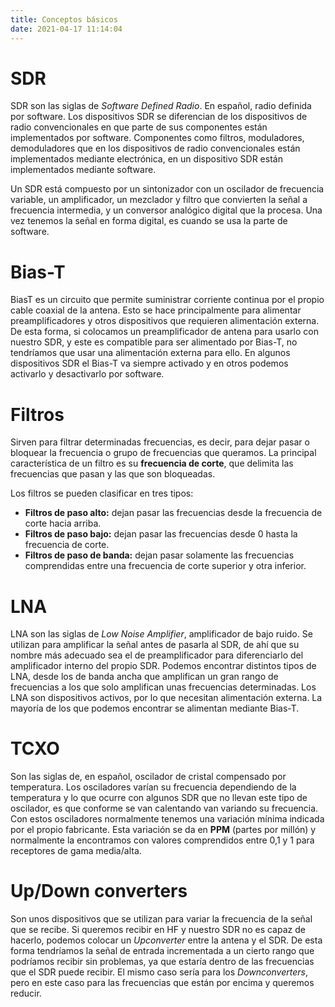 ```yaml
---
title: Conceptos básicos
date: 2021-04-17 11:14:04
---
```


# SDR

SDR son las siglas de _Software Defined Radio_. En español, radio definida por software.
Los dispositivos SDR  se diferencian de los dispositivos de radio convencionales en que parte de sus componentes están implementados por software. Componentes como filtros, moduladores, demoduladores que en los dispositivos de radio convencionales están implementados mediante electrónica, en un dispositivo SDR están implementados mediante software.

Un SDR está compuesto por un sintonizador con un oscilador de frecuencia variable, un amplificador, un mezclador y filtro que convierten la señal a frecuencia intermedia, y un conversor analógico digital que la procesa. Una vez tenemos la señal en forma digital, es cuando se usa la parte de software.

# Bias-T

BiasT es un circuito que permite suministrar corriente continua por el propio cable coaxial de la antena. Esto se hace principalmente para alimentar preamplificadores y otros dispositivos que requieren alimentación externa. De esta forma, si colocamos un preamplificador de antena para usarlo con nuestro SDR, y este es compatible para ser alimentado por Bias-T, no tendríamos que usar una alimentación externa para ello.
En algunos dispositivos SDR el Bias-T va siempre activado y en otros podemos activarlo y desactivarlo por software.

# Filtros

Sirven para filtrar determinadas frecuencias, es decir, para dejar pasar o bloquear la frecuencia o grupo de frecuencias que queramos. La principal característica de un filtro es su **frecuencia de corte**, que delimita las frecuencias que pasan y las que son bloqueadas.

Los filtros se pueden clasificar en tres tipos:

- **Filtros de paso alto:** dejan pasar las frecuencias desde la frecuencia de corte hacia arriba.
- **Filtros de paso bajo:** dejan pasar las frecuencias desde 0 hasta la frecuencia de corte.
- **Filtros de paso de banda:** dejan pasar solamente las frecuencias comprendidas entre una frecuencia de corte superior y otra inferior.

# LNA

LNA son las siglas de _Low Noise Amplifier_, amplificador de bajo ruido. Se utilizan para amplificar la señal antes de pasarla al SDR, de ahí que su nombre más adecuado sea el de preamplificador para diferenciarlo del amplificador interno del propio SDR.
Podemos encontrar distintos tipos de LNA, desde los de banda ancha que amplifican un gran rango de frecuencias a los que solo amplifican unas frecuencias determinadas.
Los LNA son dispositivos activos, por lo que necesitan alimentación externa. La mayoría de los que podemos encontrar se alimentan mediante Bias-T.

# TCXO

Son las siglas de, en español, oscilador de cristal compensado por temperatura.
Los osciladores varían su frecuencia dependiendo de la temperatura y lo que ocurre con algunos SDR que no llevan este tipo de oscilador, es que conforme se van calentando van variando su frecuencia. Con estos osciladores normalmente tenemos una variación mínima indicada por el propio fabricante. Esta variación se da en **PPM** (partes por millón) y normalmente la encontramos con valores comprendidos entre 0,1 y 1 para receptores de gama media/alta.


# Up/Down converters

Son unos dispositivos que se utilizan para variar la frecuencia de la señal que se recibe.
Si queremos recibir en HF y nuestro SDR no es capaz de hacerlo, podemos colocar un _Upconverter_ entre la antena y el SDR. De esta forma tendríamos la señal de entrada incrementada a un cierto rango que podríamos recibir sin problemas, ya que estaría dentro de las frecuencias que el SDR puede recibir.
El mismo caso sería para los _Downconverters_, pero en este caso para las frecuencias que están por encima y queremos reducir.
